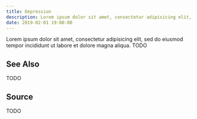 ```yaml
---
title: Depression
description: Lorem ipsum dolor sit amet, consectetur adipisicing elit, sed do eiusmod tempor incididunt ut labore et dolore magna aliqua.  TODO
date: 2019-02-01 19:00:00
---
```


Lorem ipsum dolor sit amet, consectetur adipisicing elit, sed do eiusmod tempor incididunt ut labore et dolore magna aliqua.  TODO

## See Also
TODO

## Source
TODO


